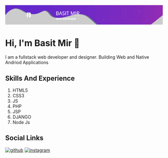 <img src="https://github.com/basitmir2020/basitmir2020/blob/master/banner-728x90.5f46498639dd8.jpg"/>

# Hi, I'm Basit Mir 👋 

I am a fullstack web developer and designer. Building Web and Native Andriod Applications 


## Skills And Experience
<ol>
 <li>HTML5</li>
 <li>CSS3</li>
 <li>JS</li>
 <li>PHP</li>
 <li>JSP</li>
 <li>DJANGO</li>
 <li>Node Js</li>
</ol>


## Social Links
[<img src='https://cdn.jsdelivr.net/npm/simple-icons@3.0.1/icons/github.svg' alt='github' height='30'>](https://github.com/basitmir2020)  [<img src='https://cdn.jsdelivr.net/npm/simple-icons@3.0.1/icons/instagram.svg' alt='instagram' height='30'>](https://www.instagram.com/basit_yousuf_mir/)  


 
